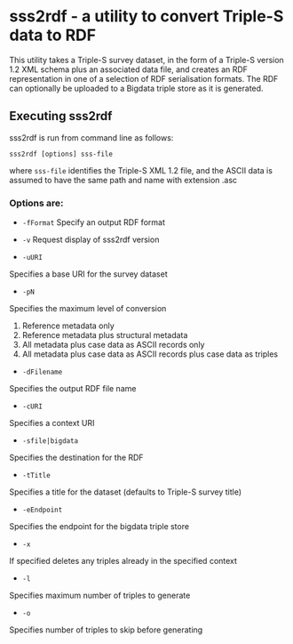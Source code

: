 sss2rdf - a utility to convert Triple-S data to RDF
=======

This utility takes a Triple-S survey dataset, in the form of a Triple-S version 1.2 XML schema
plus an associated data file, and creates an RDF representation in one of a selection of RDF serialisation formats.
The RDF can optionally be uploaded to a Bigdata triple store as it is generated.

Executing sss2rdf
-----------------

sss2rdf is run from command line as follows:

```
sss2rdf [options] sss-file
```

where `sss-file` identifies the Triple-S XML 1.2 file, and the ASCII data is assumed to have the same
path and name with extension .asc

### Options are:

* `-fFormat` Specify an output RDF format

* `-v` Request display of sss2rdf version

* `-uURI`

Specifies a base URI for the survey dataset

* `-pN`

Specifies the maximum level of conversion

1. Reference metadata only
2. Reference metadata plus structural metadata
3. All metadata plus case data as ASCII records only
4. All metadata plus case data as ASCII records plus case data as triples

* `-dFilename`

Specifies the output RDF file name

* `-cURI`

Specifies a context URI

* `-sfile|bigdata`

Specifies the destination for the RDF

* `-tTitle`

Specifies a title for the dataset (defaults to Triple-S survey title)

* `-eEndpoint`

Specifies the endpoint for the bigdata triple store

* `-x`

If specified deletes any triples already in the specified context

* `-l`

Specifies maximum number of triples to generate

* `-o`

Specifies number of triples to skip before generating
